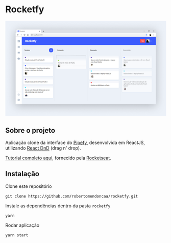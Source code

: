 # Rocketfy
![alt](assets/screenshoot.png)

## Sobre o projeto
Aplicação clone da interface do [Pipefy](https://www.pipefy.com/pt-br), desenvolvida em ReactJS, utilizando [React DnD](https://react-dnd.github.io/react-dnd) (drag n' drop).

[Tutorial completo aqui](https://www.youtube.com/watch?v=awRtgpRsdTQ), fornecido pela [Rocketseat](https://rocketseat.com.br).

## Instalação
Clone este repositório
```
git clone https://github.com/robertomendoncaa/rocketfy.git
```
Instale as dependências dentro da pasta `rocketfy`
```
yarn
```
Rodar aplicação
```
yarn start
```
